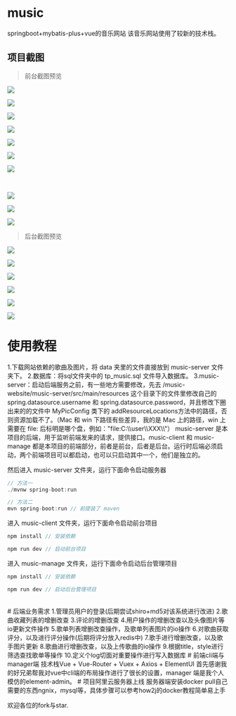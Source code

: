 # music
springboot+mybatis-plus+vue的音乐网站
该音乐网站使用了较新的技术栈。
## 项目截图

> 前台截图预览

![](https://tva1.sinaimg.cn/large/007S8ZIlly1geec0a2vd9j31c00u0n4z.jpg)<br/>

![](https://tva1.sinaimg.cn/large/007S8ZIlly1geec0qtdxrj31c00u07wj.jpg)<br/>

![](https://tva1.sinaimg.cn/large/007S8ZIlly1geec19x0e6j31c00u0npe.jpg)<br/>

![](https://tva1.sinaimg.cn/large/007S8ZIlly1geec1nmbt4j31c00u0hcf.jpg)<br/>

![](https://tva1.sinaimg.cn/large/007S8ZIlly1geec1yc0gkj31c00u0kjm.jpg)<br/>

![](https://tva1.sinaimg.cn/large/007S8ZIlly1geec29vvdtj31c00u0nok.jpg)<br/>

![](https://tva1.sinaimg.cn/large/007S8ZIlly1geec2ixqk1j31c00u0qf8.jpg)

<br/>

![](https://tva1.sinaimg.cn/large/007S8ZIlly1geec31i06gj31c00u0wtw.jpg)<br/>

![](https://tva1.sinaimg.cn/large/007S8ZIlly1geec3ozxt9j31c00u0qbv.jpg)<br/>

![](https://tva1.sinaimg.cn/large/007S8ZIlly1geec41r7onj31c00u047y.jpg)<br/>

> 后台截图预览

![](https://tva1.sinaimg.cn/large/006tNbRwly1g9hhhu4n7tj31c00u04qq.jpg)<br/>

![](https://tva1.sinaimg.cn/large/00831rSTly1gdj8jf3uusj31c00u0n5b.jpg)<br/>

![](https://tva1.sinaimg.cn/large/00831rSTly1gdie89mujrj31c00u07kx.jpg)<br/>

![](https://tva1.sinaimg.cn/large/00831rSTly1gdie8sox6uj31c00u01gb.jpg)<br/>

![](https://tva1.sinaimg.cn/large/00831rSTly1gdie9beckpj31c00u0qh9.jpg)<br/>

![](https://tva1.sinaimg.cn/large/00831rSTly1gdie9qq7yhj31c00u0ttq.jpg)<br/>
# 使用教程
1.下载网站依赖的歌曲及图片，将 data 夹里的文件直接放到 music-server 文件夹下。
2.数据库：将sql文件夹中的 tp_music.sql 文件导入数据库。
3.music-server：启动后端服务之前，有一些地方需要修改，先去 /music-website/music-server/src/main/resources 这个目录下的文件里修改自己的 spring.datasource.username 和 spring.datasource.password，并且修改下圈出来的的文件中 MyPicConfig 类下的 addResourceLocations方法中的路径，否则资源加载不了。（Mac 和 win 下路径有些差异，我的是 Mac 上的路径，win 上需要在 file: 后标明是哪个盘，例如："file:C:\\\user\\\XXX\\\\"）
music-server 是本项目的后端，用于监听前端发来的请求，提供接口。music-client 和 music-manage 都是本项目的前端部分，前者是前台，后者是后台。运行时后端必须启动，两个前端项目可以都启动，也可以只启动其中一个，他们是独立的。

然后进入 music-server 文件夹，运行下面命令启动服务器

```js
// 方法一
./mvnw spring-boot:run

// 方法二
mvn spring-boot:run // 前提装了 maven
```

进入 music-client 文件夹，运行下面命令启动前台项目

```js
npm install // 安装依赖

npm run dev // 启动前台项目
```

进入 music-manage 文件夹，运行下面命令启动后台管理项目

```js
npm install // 安装依赖

npm run dev // 启动后台管理项目
```

<br/>
# 后端业务需求
1.管理员用户的登录(后期尝试shiro+md5对该系统进行改进)
2.歌曲收藏列表的增删改查
3.评论的增删改查
4.用户操作的增删改查以及头像图片等io更新文件操作
5.歌单列表增删改查操作，及歌单列表图片的io操作
6.对歌曲获取评分，以及进行评分操作(后期将评分放入redis中)
7.歌手进行增删改查，以及歌手图片更新
8.歌曲进行增删改查，以及上传歌曲的io操作
9.根据title，style进行筛选查找歌单等操作
10.定义个log切面对重要操作进行写入数据库
# 前端cli端与manager端
技术栈Vue + Vue-Router + Vuex + Axios +  ElementUI
首先感谢我的好兄弟帮我对vue中cli端的布局操作进行了很长的设置，manager
端是我个人模仿的element-admin。
# 项目阿里云服务器上线
服务器端安装docker pull自己需要的东西ngnix，mysql等，具体步骤可以参考how2j的docker教程简单易上手

欢迎各位的fork与star.
